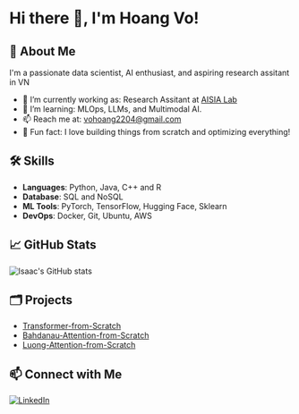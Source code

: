 # Hi there 👋, I'm Hoang Vo!

## 🚀 About Me
I'm a passionate data scientist, AI enthusiast, and aspiring research assitant in VN

- 🔭 I’m currently working as: Research Assitant at [AISIA Lab]([url](https://www.facebook.com/aisia.lab))
- 🌱 I’m learning: MLOps, LLMs, and Multimodal AI.
- 📫 Reach me at: [vohoang2204@gmail.com](mailto:your.email@example.com)
- 🧠 Fun fact: I love building things from scratch and optimizing everything!

## 🛠️ Skills
- **Languages**: Python, Java, C++ and R
- **Database**: SQL and NoSQL
- **ML Tools**: PyTorch, TensorFlow, Hugging Face, Sklearn
- **DevOps**: Docker, Git, Ubuntu, AWS

## 📈 GitHub Stats
![Isaac's GitHub stats](https://github-readme-stats.vercel.app/api?username=HoangVo-Prog&show_icons=true&theme=github_dark)

## 🗂️ Projects
- [Transformer-from-Scratch](https://github.com/HoangVo-Prog/Transformer-from-Scratch)
- [Bahdanau-Attention-from-Scratch](https://github.com/HoangVo-Prog/Bahdanau-Attention-from-Scratch)
- [Luong-Attention-from-Scratch](https://github.com/HoangVo-Prog/Luong-Attention-from-Scratch)

## 📫 Connect with Me
[![LinkedIn](https://img.shields.io/badge/-LinkedIn-blue?style=flat-square&logo=linkedin)](https://www.linkedin.com/in/v%C3%B5-ho%C3%A0ng/)
